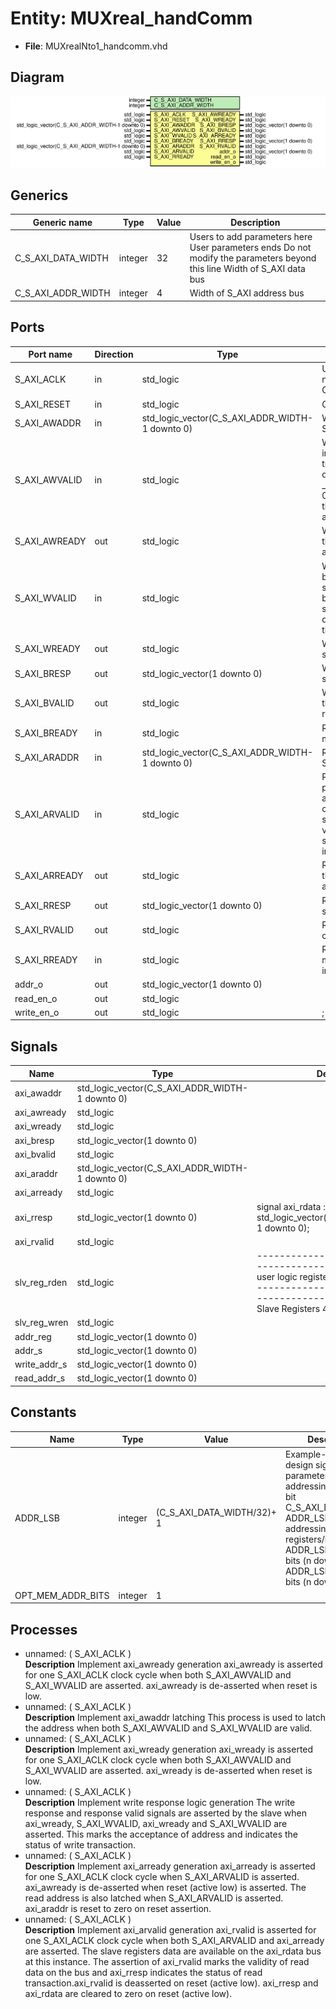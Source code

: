 # Entity: MUXreal_handComm

- **File**: MUXrealNto1_handcomm.vhd
## Diagram

![Diagram](MUXrealNto1_handcomm.svg "Diagram")
## Generics

| Generic name       | Type    | Value | Description                                                                                                              |
| ------------------ | ------- | ----- | ------------------------------------------------------------------------------------------------------------------------ |
| C_S_AXI_DATA_WIDTH | integer | 32    | Users to add parameters here User parameters ends Do not modify the parameters beyond this line Width of S_AXI data bus  |
| C_S_AXI_ADDR_WIDTH | integer | 4     | Width of S_AXI address bus                                                                                               |
## Ports

| Port name     | Direction | Type                                            | Description                                                                                                                                                                                                                                                                                                                                       |
| ------------- | --------- | ----------------------------------------------- | ------------------------------------------------------------------------------------------------------------------------------------------------------------------------------------------------------------------------------------------------------------------------------------------------------------------------------------------------- |
| S_AXI_ACLK    | in        | std_logic                                       | Users to add ports hereUser ports ends Do not modify the ports beyond this line Global Clock Signal                                                                                                                                                                                                                                               |
| S_AXI_RESET   | in        | std_logic                                       | Global Reset Signal. This Signal is Active LOW                                                                                                                                                                                                                                                                                                    |
| S_AXI_AWADDR  | in        | std_logic_vector(C_S_AXI_ADDR_WIDTH-1 downto 0) | Write address (issued by master, acceped by Slave)                                                                                                                                                                                                                                                                                                |
| S_AXI_AWVALID | in        | std_logic                                       | Write channel Protection type. This signal indicates theprivilege and security level of the transaction, and whether the transaction is a data access or an instruction access. _AXI_AWPROT	: in std_logic_vector(2 downto 0); Write address valid. This signal indicates that the master signaling valid write address and control information.  |
| S_AXI_AWREADY | out       | std_logic                                       | Write address ready. This signal indicates that the slave is readyto accept an address and associated control signals.                                                                                                                                                                                                                            |
| S_AXI_WVALID  | in        | std_logic                                       | Write strobes. This signal indicates which byte lanes holdvalid data. There is one write strobe bit for each eight bits of the write data bus.     _AXI_WSTRB	: in std_logic_vector((C_S_AXI_DATA_WIDTH/8)-1 downto 0); Write valid. This signal indicates that valid write data and strobes are available.                                       |
| S_AXI_WREADY  | out       | std_logic                                       | Write ready. This signal indicates that the slavecan accept the write data.                                                                                                                                                                                                                                                                       |
| S_AXI_BRESP   | out       | std_logic_vector(1 downto 0)                    | Write response. This signal indicates the statusof the write transaction.                                                                                                                                                                                                                                                                         |
| S_AXI_BVALID  | out       | std_logic                                       | Write response valid. This signal indicates that the channelis signaling a valid write response.                                                                                                                                                                                                                                                  |
| S_AXI_BREADY  | in        | std_logic                                       | Response ready. This signal indicates that the mastercan accept a write response.                                                                                                                                                                                                                                                                 |
| S_AXI_ARADDR  | in        | std_logic_vector(C_S_AXI_ADDR_WIDTH-1 downto 0) | Read address (issued by master, acceped by Slave)                                                                                                                                                                                                                                                                                                 |
| S_AXI_ARVALID | in        | std_logic                                       | Protection type. This signal indicates the privilegeand security level of the transaction, and whether the transaction is a data access or an instruction access. _AXI_ARPROT	: in std_logic_vector(2 downto 0); Read address valid. This signal indicates that the channel is signaling valid read address and control information.              |
| S_AXI_ARREADY | out       | std_logic                                       | Read address ready. This signal indicates that the slave isready to accept an address and associated control signals.                                                                                                                                                                                                                             |
| S_AXI_RRESP   | out       | std_logic_vector(1 downto 0)                    | Read response. This signal indicates the status of theread transfer.                                                                                                                                                                                                                                                                              |
| S_AXI_RVALID  | out       | std_logic                                       | Read valid. This signal indicates that the channel issignaling the required read data.                                                                                                                                                                                                                                                            |
| S_AXI_RREADY  | in        | std_logic                                       | Read ready. This signal indicates that the master canaccept the read data and response information.                                                                                                                                                                                                                                               |
| addr_o        | out       | std_logic_vector(1 downto 0)                    |                                                                                                                                                                                                                                                                                                                                                   |
| read_en_o     | out       | std_logic                                       |                                                                                                                                                                                                                                                                                                                                                   |
| write_en_o    | out       | std_logic                                       | ;                                                                                                                                                                                                                                                                                                                                                 |
## Signals

| Name          | Type                                            | Description                                                                                                                                                                      |
| ------------- | ----------------------------------------------- | -------------------------------------------------------------------------------------------------------------------------------------------------------------------------------- |
| axi_awaddr    | std_logic_vector(C_S_AXI_ADDR_WIDTH-1 downto 0) |                                                                                                                                                                                  |
| axi_awready   | std_logic                                       |                                                                                                                                                                                  |
| axi_wready    | std_logic                                       |                                                                                                                                                                                  |
| axi_bresp     | std_logic_vector(1 downto 0)                    |                                                                                                                                                                                  |
| axi_bvalid    | std_logic                                       |                                                                                                                                                                                  |
| axi_araddr    | std_logic_vector(C_S_AXI_ADDR_WIDTH-1 downto 0) |                                                                                                                                                                                  |
| axi_arready   | std_logic                                       |                                                                                                                                                                                  |
| axi_rresp     | std_logic_vector(1 downto 0)                    | 	signal axi_rdata	: std_logic_vector(C_S_AXI_DATA_WIDTH-1 downto 0);                                                                                                             |
| axi_rvalid    | std_logic                                       |                                                                                                                                                                                  |
| slv_reg_rden  | std_logic                                       | ---------------------------------------------- -- Signals for user logic register space example ------------------------------------------------ -- Number of Slave Registers 4  |
| slv_reg_wren  | std_logic                                       |                                                                                                                                                                                  |
| addr_reg      | std_logic_vector(1 downto 0)                    |                                                                                                                                                                                  |
|  addr_s       | std_logic_vector(1 downto 0)                    |                                                                                                                                                                                  |
|  write_addr_s | std_logic_vector(1 downto 0)                    |                                                                                                                                                                                  |
|  read_addr_s  | std_logic_vector(1 downto 0)                    |                                                                                                                                                                                  |
## Constants

| Name              | Type    | Value                       | Description                                                                                                                                                                                                                                      |
| ----------------- | ------- | --------------------------- | ------------------------------------------------------------------------------------------------------------------------------------------------------------------------------------------------------------------------------------------------ |
| ADDR_LSB          | integer |  (C_S_AXI_DATA_WIDTH/32)+ 1 |  Example-specific design signals  local parameter for addressing 32 bit / 64 bit C_S_AXI_DATA_WIDTH  ADDR_LSB is used for addressing 32/64 bit registers/memories  ADDR_LSB = 2 for 32 bits (n downto 2)  ADDR_LSB = 3 for 64 bits (n downto 3)  |
| OPT_MEM_ADDR_BITS | integer |  1                          |                                                                                                                                                                                                                                                  |
## Processes
- unnamed: ( S_AXI_ACLK )
</br>**Description**
 Implement axi_awready generation  axi_awready is asserted for one S_AXI_ACLK clock cycle when both  S_AXI_AWVALID and S_AXI_WVALID are asserted. axi_awready is  de-asserted when reset is low. 
- unnamed: ( S_AXI_ACLK )
</br>**Description**
 Implement axi_awaddr latching  This process is used to latch the address when both   S_AXI_AWVALID and S_AXI_WVALID are valid.  
- unnamed: ( S_AXI_ACLK )
</br>**Description**
 Implement axi_wready generation  axi_wready is asserted for one S_AXI_ACLK clock cycle when both  S_AXI_AWVALID and S_AXI_WVALID are asserted. axi_wready is   de-asserted when reset is low.  
- unnamed: ( S_AXI_ACLK )
</br>**Description**
 Implement write response logic generation  The write response and response valid signals are asserted by the slave   when axi_wready, S_AXI_WVALID, axi_wready and S_AXI_WVALID are asserted.    This marks the acceptance of address and indicates the status of   write transaction. 
- unnamed: ( S_AXI_ACLK )
</br>**Description**
 Implement axi_arready generation  axi_arready is asserted for one S_AXI_ACLK clock cycle when  S_AXI_ARVALID is asserted. axi_awready is   de-asserted when reset (active low) is asserted.   The read address is also latched when S_AXI_ARVALID is   asserted. axi_araddr is reset to zero on reset assertion. 
- unnamed: ( S_AXI_ACLK )
</br>**Description**
 Implement axi_arvalid generation  axi_rvalid is asserted for one S_AXI_ACLK clock cycle when both   S_AXI_ARVALID and axi_arready are asserted. The slave registers   data are available on the axi_rdata bus at this instance. The   assertion of axi_rvalid marks the validity of read data on the   bus and axi_rresp indicates the status of read transaction.axi_rvalid   is deasserted on reset (active low). axi_rresp and axi_rdata are   cleared to zero on reset (active low).   
